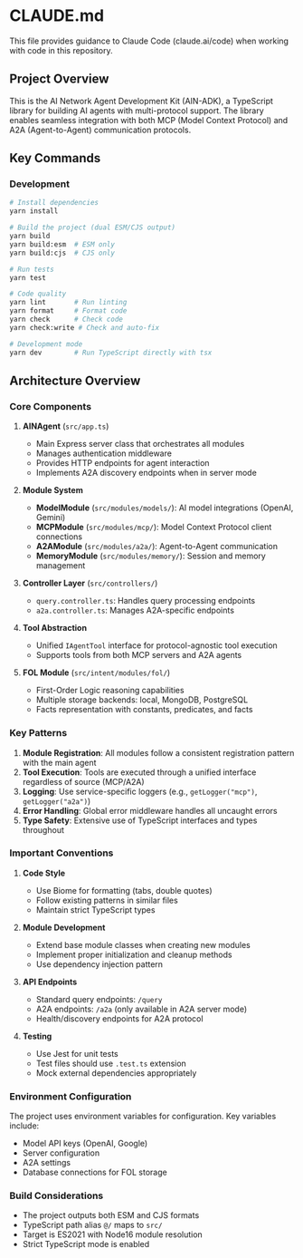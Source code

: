# CLAUDE.md

This file provides guidance to Claude Code (claude.ai/code) when working with code in this repository.

## Project Overview

This is the AI Network Agent Development Kit (AIN-ADK), a TypeScript library for building AI agents with multi-protocol support. The library enables seamless integration with both MCP (Model Context Protocol) and A2A (Agent-to-Agent) communication protocols.

## Key Commands

### Development
```bash
# Install dependencies
yarn install

# Build the project (dual ESM/CJS output)
yarn build
yarn build:esm  # ESM only
yarn build:cjs  # CJS only

# Run tests
yarn test

# Code quality
yarn lint       # Run linting
yarn format     # Format code
yarn check      # Check code
yarn check:write # Check and auto-fix

# Development mode
yarn dev        # Run TypeScript directly with tsx
```

## Architecture Overview

### Core Components

1. **AINAgent** (`src/app.ts`)
   - Main Express server class that orchestrates all modules
   - Manages authentication middleware
   - Provides HTTP endpoints for agent interaction
   - Implements A2A discovery endpoints when in server mode

2. **Module System**
   - **ModelModule** (`src/modules/models/`): AI model integrations (OpenAI, Gemini)
   - **MCPModule** (`src/modules/mcp/`): Model Context Protocol client connections
   - **A2AModule** (`src/modules/a2a/`): Agent-to-Agent communication
   - **MemoryModule** (`src/modules/memory/`): Session and memory management

3. **Controller Layer** (`src/controllers/`)
   - `query.controller.ts`: Handles query processing endpoints
   - `a2a.controller.ts`: Manages A2A-specific endpoints

4. **Tool Abstraction**
   - Unified `IAgentTool` interface for protocol-agnostic tool execution
   - Supports tools from both MCP servers and A2A agents

5. **FOL Module** (`src/intent/modules/fol/`)
   - First-Order Logic reasoning capabilities
   - Multiple storage backends: local, MongoDB, PostgreSQL
   - Facts representation with constants, predicates, and facts

### Key Patterns

1. **Module Registration**: All modules follow a consistent registration pattern with the main agent
2. **Tool Execution**: Tools are executed through a unified interface regardless of source (MCP/A2A)
3. **Logging**: Use service-specific loggers (e.g., `getLogger("mcp")`, `getLogger("a2a")`)
4. **Error Handling**: Global error middleware handles all uncaught errors
5. **Type Safety**: Extensive use of TypeScript interfaces and types throughout

### Important Conventions

1. **Code Style**
   - Use Biome for formatting (tabs, double quotes)
   - Follow existing patterns in similar files
   - Maintain strict TypeScript types

2. **Module Development**
   - Extend base module classes when creating new modules
   - Implement proper initialization and cleanup methods
   - Use dependency injection pattern

3. **API Endpoints**
   - Standard query endpoints: `/query`
   - A2A endpoints: `/a2a` (only available in A2A server mode)
   - Health/discovery endpoints for A2A protocol

4. **Testing**
   - Use Jest for unit tests
   - Test files should use `.test.ts` extension
   - Mock external dependencies appropriately

### Environment Configuration

The project uses environment variables for configuration. Key variables include:
- Model API keys (OpenAI, Google)
- Server configuration
- A2A settings
- Database connections for FOL storage

### Build Considerations

- The project outputs both ESM and CJS formats
- TypeScript path alias `@/` maps to `src/`
- Target is ES2021 with Node16 module resolution
- Strict TypeScript mode is enabled